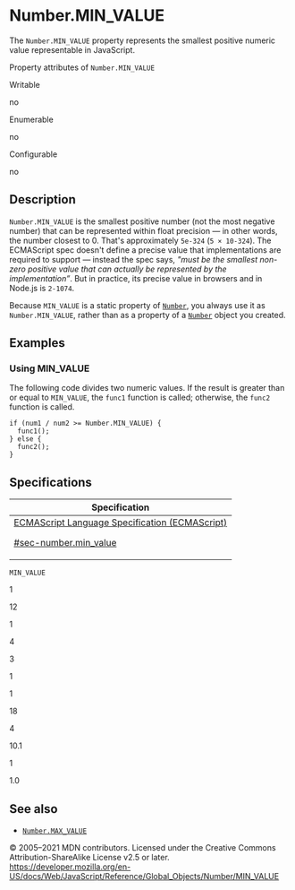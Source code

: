 # Number.MIN_VALUE

The `Number.MIN_VALUE` property represents the smallest positive numeric value representable in JavaScript.

Property attributes of `Number.MIN_VALUE`

Writable

no

Enumerable

no

Configurable

no

## Description

`Number.MIN_VALUE` is the smallest positive number (not the most negative number) that can be represented within float precision — in other words, the number closest to 0. That's approximately `5e-324` (`5 × 10-324`). The ECMAScript spec doesn't define a precise value that implementations are required to support — instead the spec says, _"must be the smallest non-zero positive value that can actually be represented by the implementation”_. But in practice, its precise value in browsers and in Node.js is `2-1074`.

Because `MIN_VALUE` is a static property of [`Number`](../number), you always use it as `Number.MIN_VALUE`, rather than as a property of a [`Number`](../number) object you created.

## Examples

### Using MIN_VALUE

The following code divides two numeric values. If the result is greater than or equal to `MIN_VALUE`, the `func1` function is called; otherwise, the `func2` function is called.

    if (num1 / num2 >= Number.MIN_VALUE) {
      func1();
    } else {
      func2();
    }

## Specifications

<table>
<thead>
<tr class="header">
<th>Specification</th>
</tr>
</thead>
<tbody>
<tr class="odd">
<td>
<a href="https://tc39.es/ecma262/#sec-number.min_value">ECMAScript Language Specification (ECMAScript)
<br/>

<span class="small">#sec-number.min_value</span>
</a>
</td>
</tr>
</tbody>
</table>

`MIN_VALUE`

1

12

1

4

3

1

1

18

4

10.1

1

1.0

## See also

-   [`Number.MAX_VALUE`](max_value)

© 2005–2021 MDN contributors.
Licensed under the Creative Commons Attribution-ShareAlike License v2.5 or later.
<a href="https://developer.mozilla.org/en-US/docs/Web/JavaScript/Reference/Global_Objects/Number/MIN_VALUE" class="_attribution-link">https://developer.mozilla.org/en-US/docs/Web/JavaScript/Reference/Global_Objects/Number/MIN_VALUE</a>
